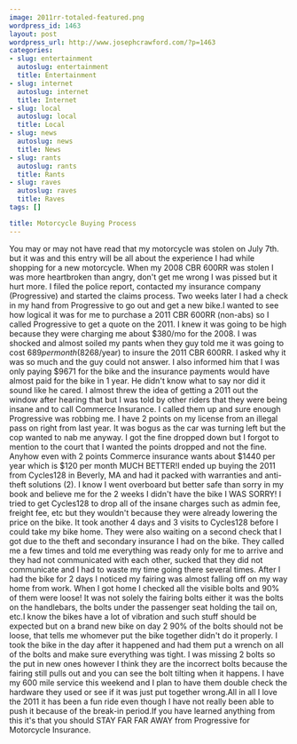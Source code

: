 ```yaml
--- 
image: 2011rr-totaled-featured.png
wordpress_id: 1463
layout: post
wordpress_url: http://www.josephcrawford.com/?p=1463
categories: 
- slug: entertainment
  autoslug: entertainment
  title: Entertainment
- slug: internet
  autoslug: internet
  title: Internet
- slug: local
  autoslug: local
  title: Local
- slug: news
  autoslug: news
  title: News
- slug: rants
  autoslug: rants
  title: Rants
- slug: raves
  autoslug: raves
  title: Raves
tags: []

title: Motorcycle Buying Process
---
```

You may or may not have read that my motorcycle was stolen on July 7th. but it was and this entry will be all about the experience I had while shopping for a new motorcycle.  When my 2008 CBR 600RR was stolen I was more heartbroken than angry, don't get me wrong I was pissed but it hurt more.  I filed the police report, contacted my insurance company (Progressive) and started the claims process.  Two weeks later I had a check in my hand from Progressive to go out and get a new bike.<!--more-->I wanted to see how logical it was for me to purchase a 2011 CBR 600RR (non-abs) so I called Progressive to get a quote on the 2011.  I knew it was going to be high because they were charging me about $380/mo for the 2008.  I was shocked and almost soiled my pants when they guy told me it was going to cost $689 per month ($8268/year) to insure the 2011 CBR 600RR.  I asked why it was so much and the guy could not answer.  I also informed him that I was only paying $9671 for the bike and the insurance payments would have almost paid for the bike in 1 year.  He didn't know what to say nor did it sound like he cared.  I almost threw the idea of getting a 2011 out the window after hearing that but I was told by other riders that they were being insane and to call Commerce Insurance.  I called them up and sure enough Progressive was robbing me.  I have 2 points on my license from an illegal pass on right from last year.  It was bogus as the car was turning left but the cop wanted to nab me anyway.  I got the fine dropped down but I forgot to mention to the court that I wanted the points dropped and not the fine.  Anyhow even with 2 points Commerce insurance wants about $1440 per year which is $120 per month MUCH BETTER!I ended up buying the 2011 from Cycles128 in Beverly, MA and had it packed with warranties and anti-theft solutions (2).  I know I went overboard but better safe than sorry in my book and believe me for the 2 weeks I didn't have the bike I WAS SORRY!  I tried to get Cycles128 to drop all of the insane charges such as admin fee, freight fee, etc but they wouldn't because they were already lowering the price on the bike.  It took another 4 days and 3 visits to Cycles128 before I could take my bike home.  They were also waiting on a second check that I got due to the theft and secondary insurance I had on the bike.  They called me a few times and told me everything was ready only for me to arrive and they had not communicated with each other, sucked that they did not communicate and I had to waste my time going there several times.  After I had the bike for 2 days I noticed my fairing was almost falling off on my way home from work.  When I got home I checked all the visible bolts and 90% of them were loose!  It was not solely the fairing bolts either it was the bolts on the handlebars, the bolts under the passenger seat holding the tail on, etc.I know the bikes have a lot of vibration and such stuff should be expected but on a brand new bike on day 2 90% of the bolts should not be loose, that tells me whomever put the bike together didn't do it properly.  I took the bike in the day after it happened and had them put a wrench on all of the bolts and make sure everything was tight.  I was missing 2 bolts so the put in new ones however I think they are the incorrect bolts because the fairing still pulls out and you can see the bolt tilting when it happens.  I have my 600 mile service this weekend and I plan to have them double check the hardware they used or see if it was just put together wrong.All in all I love the 2011 it has been a fun ride even though I have not really been able to push it because of the break-in period.If you have learned anything from this it's that you should STAY FAR FAR AWAY from Progressive for Motorcycle Insurance.
